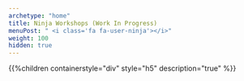 ```yaml
---
archetype: "home"
title: Ninja Workshops (Work In Progress)
menuPost: " <i class='fa fa-user-ninja'></i>"
weight: 100
hidden: true
---
```


{{%children containerstyle="div" style="h5" description="true" %}}
